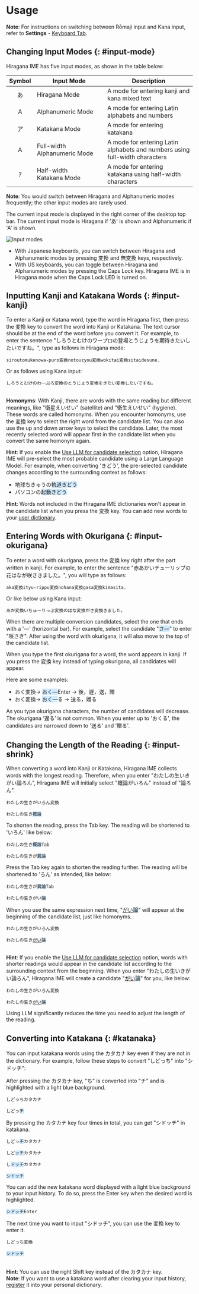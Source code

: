 # Usage

**Note**: For instructions on switching between Rōmaji input and Kana input, refer to **Settings** - [Keyboard Tab](settings.html#layout).

## Changing Input Modes {: #input-mode}

Hiragana IME has five input modes, as shown in the table below:

Symbol | Input Mode | Description
:---:|---|---
あ | Hiragana Mode | A mode for entering kanji and kana mixed text
A | Alphanumeric Mode | A mode for entering Latin alphabets and numbers
ア | Katakana Mode | A mode for entering katakana
Ａ | Full-width <nobr>Alphanumeric Mode</nobr> | A mode for entering Latin alphabets and numbers using full-width characters
ｱ | Half-width <nobr>Katakana Mode</nobr> | A mode for entering katakana using half-width characters

**Note**: You would switch between Hiragana and Alphanumeric modes frequently; the other input modes are rarely used.

The current input mode is displayed in the right corner of the desktop top bar.
The current input mode is Hiragana if 'あ' is shown and Alphanumeric if 'A' is shown.

![Input modes](../input-modes.gif)

- With Japanese keyboards, you can switch between Hiragana and Alphanumeric modes by pressing <span class='key'>変換</span> and <span class='key'>無変換</span> keys, respectively.
- With US keyboards, you can toggle between Hiragana and Alphanumeric modes by pressing the <span class='key'>Caps Lock</span> key. Hiragana IME is in Hiragana mode when the Caps Lock LED is turned on.

## Inputting Kanji and Katakana Words {: #input-kanji}

To enter a Kanji or Katana word, type the word in Hiragana first, then press the <span class='key'>変換</span> key to convert the word into Kanji or Katakana.
The text cursor should be at the end of the word before you convert it.
For example, to enter the sentence "しろうとむけのワープロの￹登場￺とうじょう￻を￹期待￺きたい￻したいですね。", type as follows in Hiragana mode:

<pre><code>siroutomukenowa-puro<span class='key'>変換</span>notouzyou<span class='key'>変換</span>wokitai<span class='key'>変換</span>sitaidesune.
</code></pre>

Or as follows using Kana input:

<pre><code>しろうとむけのわーぷろ<span class='key'>変換</span>のとうじょう<span class='key'>変換</span>をきたい<span class='key'>変換</span>したいですね。
</code></pre>

<br>**Homonyms**: With Kanji, there are words with the same reading but different meanings, like "￹衛星￺えいせい￻" (satellite) and "￹衛生￺えいせい￻" (hygiene).
These words are called homonyms.
When you encounter homonyms, use the <span class='key'>変換</span> key to select the right word from the candidate list.
You can also use the up and down arrow keys to select the candidate.
Later, the most recently selected word will appear first in the candidate list when you convert the same homonym again.

**Hint**: If you enable the [Use LLM for candidate selection](settings.html#llm) option, Hiragana IME will pre-select the most probable candidate using a Large Language Model.
For example, when converting 'きどう', the pre-selected candidate changes according to the surrounding context as follows:

- ￹地球￺ちきゅう￻の<span style="background-color:#d1eaff">￹軌道￺きどう￻</span>
- パソコンの<span style="background-color:#d1eaff">￹起動￺きどう￻</span>

**Hint**: Words not included in the Hiragana IME dictionaries won't appear in the candidate list when you press the <span class='key'>変換</span> key.
You can add new words to your [user dictionary](settings.html#dictionary).

## Entering Words with Okurigana {: #input-okurigana}

To enter a word with okurigana, press the <span class='key'>変換</span> key right after the part written in kanji.
For example, to enter the sentence "￹赤￺あか￻いチューリップの￹花￺はな￻が￹咲￺さ￻きました。", you will type as follows:

<pre><code>aka<span class='key'>変換</span>ityu-rippu<span class='key'>変換</span>nohana<span class='key'>変換</span>gasa<span class='key'>変換</span>kimasita.
</code></pre>

Or like below using Kana input:

<pre><code>あか<span class='key'>変換</span>いちゅーりっぷ<span class='key'>変換</span>のはな<span class='key'>変換</span>がさ<span class='key'>変換</span>きました。
</code></pre>

When there are multiple conversion candidates, select the one that ends with a '―' (horizontal bar).
For example, select the candidate "<span style="background-color:#d1eaff">さ―</span>" to enter "￹咲￺さ￻き".
After using the word with okurigana, it will also move to the top of the candidate list.

When you type the first okurigana for a word, the word appears in kanji.
If you press the <span class='key'>変換</span> key instead of typing okurigana, all candidates will appear.

Here are some examples:

- おく<span class='key'>変換</span>→ <span style="background-color:#d1eaff">おく―</span><span class='key'>Enter</span> → 後，遅，送，贈
- おく<span class='key'>変換</span>→ <span style="background-color:#d1eaff">おく―</span><span class='key'>る</span> → 送る，贈る

As you type okurigana characters, the number of candidates will decrease.
The okurigana ‘遅る’ is not common.
When you enter up to 'おくる', the candidates are narrowed down to '送る' and '贈る'.

## Changing the Length of the Reading {: #input-shrink}

When converting a word into Kanji or Katakana, Hiragana IME collects words with the longest reading.
Therefore, when you enter "わたしの￹生￺い￻きがい￹論￺ろん￻", Hiragana IME will initially select "￹概論￺がいろん￻" instead of "￹論￺ろん￻".

<pre><code>わたしの生きがいろん<span class='key'>変換</span></code></pre>
<pre><code>わたしの生き<span style="background-color:#d1eaff">概論</span></code></pre>

To shorten the reading, press the <span class='key'>Tab</span> key. The reading will be shortened to 'いろん' like below:

<pre><code>わたしの生き<span style="background-color:#d1eaff">概論</span><span class='key'>Tab</span></code></pre>
<pre><code>わたしの生きが<span style="background-color:#d1eaff">異論</span></code></pre>

Press the <span class='key'>Tab</span> key again to shorten the reading further.
The reading will be shortened to 'ろん' as intended, like below:

<pre><code>わたしの生きが<span style="background-color:#d1eaff">異論</span><span class='key'>Tab</span></code></pre>
<pre><code>わたしの生きがい<span style="background-color:#d1eaff">論</span></code></pre>

When you use the same expression next time, "<u>がい</u><span style="background-color:#d1eaff">論</span>" will appear at the beginning of the candidate list, just like homonyms.

<pre><code>わたしの生きがいろん<span class='key'>変換</span></code></pre>
<pre><code>わたしの生き<u>がい</u><span style="background-color:#d1eaff">論</span></code></pre>

<br>**Hint**: If you enable the [Use LLM for candidate selection](settings.html#llm) option,
words with shorter readings would appear in the candidate list according to the surrounding context from the beginning.
When you enter "わたしの￹生￺い￻きがい￹論￺ろん￻", Hiragana IME will create a candidate "<u>がい</u><span style="background-color:#d1eaff">論</span>" for you, like below:

<pre><code>わたしの生きがいろん<span class='key'>変換</span></code></pre>
<pre><code>わたしの生き<u>がい</u><span style="background-color:#d1eaff">論</span></code></pre>

Using LLM significantly reduces the time you need to adjust the length of the reading.

## Converting into Katakana {: #katanaka}

You can input katakana words using the <span class='key'>カタカナ</span> key even if they are not in the dictionary.
For example, follow these steps to convert "しどっち" into "シドッチ":

After pressing the <span class='key'>カタカナ</span> key, "ち" is converted into "チ" and is highlighted with a light blue background.

<pre><code>しどっち<span class='key'>カタカナ</span></code></pre>
<pre><code>しどっ<span style="background-color:#d1eaff">チ</span></code></pre>

By pressing the <span class='key'>カタカナ</span> key four times in total, you can get "シドッチ" in katakana.

<pre><code>しどっ<span style="background-color:#d1eaff">チ</span><span class='key'>カタカナ</span></code></pre>

<pre><code>しど<span style="background-color:#d1eaff">ッチ</span><span class='key'>カタカナ</span></code></pre>

<pre><code>し<span style="background-color:#d1eaff">ドッチ</span><span class='key'>カタカナ</span></code></pre>

<pre><code><span style="background-color:#d1eaff">シドッチ</span></code></pre>

You can add the new katakana word displayed with a light blue background to your input history. To do so, press the <span class='key'>Enter</span> key when the desired word is highlighted.

<pre><code><span style="background-color:#d1eaff">シドッチ</span><span class='key'>Enter</span></code></pre>

The next time you want to input "シドッチ", you can use the <span class='key'>変換</span> key to enter it.

<pre><code>しどっち<span class='key'>変換</span></code></pre>
<pre><code><span style="background-color:#d1eaff">シドッチ<span></code></pre>

<br>**Hint**: You can use the right <span class='key'>Shift</span> key instead of the <span class='key'>カタカナ</span> key.
<br>**Note**: If you want to use a katakana word after clearing your input history, [register](settings.html#dictionary) it into your personal dictionary.
